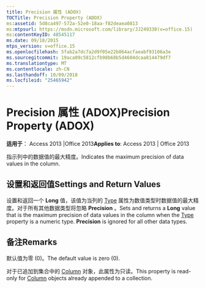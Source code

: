 ```yaml
---
title: Precision 属性 (ADOX)
TOCTitle: Precision Property (ADOX)
ms:assetid: 5d8ca497-572a-52e0-18aa-f82deaea0813
ms:mtpsurl: https://msdn.microsoft.com/library/JJ249330(v=office.15)
ms:contentKeyID: 48545117
ms.date: 09/18/2015
mtps_version: v=office.15
ms.openlocfilehash: 5fab2a7dc7a2d9f05e22b064acfaeabf93106a3e
ms.sourcegitcommit: 19aca09c5812cfb98b68b5d4604dcaa814479df7
ms.translationtype: MT
ms.contentlocale: zh-CN
ms.lasthandoff: 10/09/2018
ms.locfileid: "25465942"
---
```

# <a name="precision-property-adox"></a><span data-ttu-id="d3693-102">Precision 属性 (ADOX)</span><span class="sxs-lookup"><span data-stu-id="d3693-102">Precision Property (ADOX)</span></span>


<span data-ttu-id="d3693-103">**适用于**： Access 2013 |Office 2013</span><span class="sxs-lookup"><span data-stu-id="d3693-103">**Applies to**: Access 2013 | Office 2013</span></span>

<span data-ttu-id="d3693-104">指示列中的数据值的最大精度。</span><span class="sxs-lookup"><span data-stu-id="d3693-104">Indicates the maximum precision of data values in the column.</span></span>

## <a name="settings-and-return-values"></a><span data-ttu-id="d3693-105">设置和返回值</span><span class="sxs-lookup"><span data-stu-id="d3693-105">Settings and Return Values</span></span>

<span data-ttu-id="d3693-p101">设置和返回一个 **Long** 值，该值为当列的 [Type](https://msdn.microsoft.com/library/jj249169\(v=office.15\)) 属性为数值类型时数据值的最大精度。对于所有其他数据类型将忽略 **Precision** 。</span><span class="sxs-lookup"><span data-stu-id="d3693-p101">Sets and returns a **Long** value that is the maximum precision of data values in the column when the [Type](https://msdn.microsoft.com/library/jj249169\(v=office.15\)) property is a numeric type. **Precision** is ignored for all other data types.</span></span>

## <a name="remarks"></a><span data-ttu-id="d3693-108">备注</span><span class="sxs-lookup"><span data-stu-id="d3693-108">Remarks</span></span>

<span data-ttu-id="d3693-109">默认值为零 (0)。</span><span class="sxs-lookup"><span data-stu-id="d3693-109">The default value is zero (0).</span></span>

<span data-ttu-id="d3693-110">对于已追加到集合中的 [Column](column-object-adox.md) 对象，此属性为只读。</span><span class="sxs-lookup"><span data-stu-id="d3693-110">This property is read-only for [Column](column-object-adox.md) objects already appended to a collection.</span></span>

